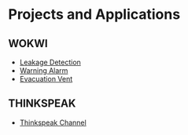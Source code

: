 # Projects and Applications

## WOKWI

- [Leakage Detection](https://wokwi.com/projects/394893349637649409)
- [Warning Alarm](https://wokwi.com/projects/395893914190560257)
- [Evacuation Vent](https://wokwi.com/projects/396003136871830529)

## THINKSPEAK

- [Thinkspeak Channel](https://thingspeak.com/channels/2504476)

